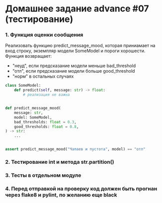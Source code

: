 # Домашнее задание advance #07 (тестирование)

### 1. Функция оценки сообщения
Реализовать функцию predict_message_mood, которая приниамает на вход строку, экземпляр модели SomeModel и пороги хорошести.
Функция возвращает:
- "неуд", если предсказание модели меньше bad_threshold
- "отл", если предсказание модели больше good_threshold
- "норм" в остальных случаях

```py
class SomeModel:
    def predict(self, message: str) -> float:
        # реализация не важна


def predict_message_mood(
    message: str,
    model: SomeModel,
    bad_thresholds: float = 0.3,
    good_thresholds: float = 0.8,
) -> str:
    ...


assert predict_message_mood("Чапаев и пустота", model) == "отл"
```

### 2. Тестирование int и метода str.partition()

### 3. Тесты в отдельном модуле

### 4. Перед отправкой на проверку код должен быть прогнан через flake8 и pylint, по желанию еще black
